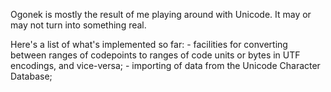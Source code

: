 Ogonek is mostly the result of me playing around with Unicode. It may or may
not turn into something real.

Here's a list of what's implemented so far:
    - facilities for converting between ranges of codepoints to ranges of code
      units or bytes in UTF encodings, and vice-versa;
    - importing of data from the Unicode Character Database;

